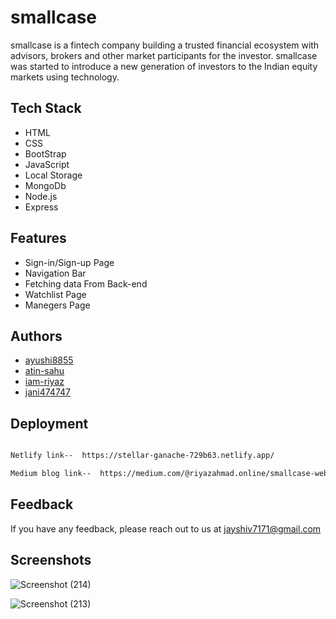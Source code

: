 # smallcase
smallcase is a fintech company building a trusted financial ecosystem with advisors, brokers and other market participants for the investor. smallcase was started to introduce a new generation of investors to the Indian equity markets using technology.




## Tech Stack
- HTML
- CSS
- BootStrap
- JavaScript
- Local Storage
- MongoDb
- Node.js
- Express





## Features

- Sign-in/Sign-up Page
- Navigation Bar
- Fetching data From Back-end
- Watchlist Page
- Manegers Page



## Authors

- [ayushi8855](https://github.com/ayushi8855)
- [atin-sahu](https://github.com/atin-sahu)
- [iam-riyaz](https://github.com/iam-riyaz)
- [jani474747](https://github.com/jani474747)


## Deployment



```bash

Netlify link--  https://stellar-ganache-729b63.netlify.app/

Medium blog link--  https://medium.com/@riyazahmad.online/smallcase-website-clone-a056c53d54ac


```


## Feedback

If you have any feedback, please reach out to us at jayshiv7171@gmail.com


## Screenshots
![Screenshot (214)](https://user-images.githubusercontent.com/97458162/165894387-546ff0e5-5a4b-40e6-b191-7e1b85e26c6f.png)


![Screenshot (213)](https://user-images.githubusercontent.com/97458162/165894419-2ffe3983-7365-48aa-bc9e-916dd0c73f7c.png)
